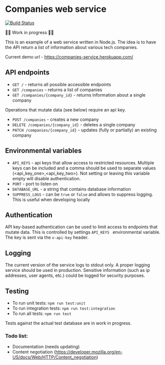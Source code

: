 # Companies web service

[![Build Status](https://travis-ci.com/davidc6/companies-service.svg?token=rQoC61ZuGqZDdxu3Y8ZD&branch=main)](https://travis-ci.com/davidc6/companies-service)

:construction::construction_worker: Work in progress :construction::construction_worker:

This is an example of a web service written in Node.js. The idea is to have the API return a list of information about various tech companies.

Current demo url - https://companies-service.herokuapp.com/

## API endpoints

* `GET /` - returns all possible accessible endpoints
* `GET /companies` - returns a list of companies
* `GET /companies/{company_id}` - returns information about a single company

Operations that mutate data (see below) require an api key.

* `POST /companies` - creates a new company
* `DELETE /companies/{company_id}` - deletes a single company
* `PATCH /companies/{company_id}` - updates (fully or partially) an existing company

## Environmental variables

* `API_KEYS` - api keys that allow access to restricted resources. Multiple keys can be included and a comma should be used to separate values (<api_key_one>,<api_key_two>). Not setting or leaving this variable empty will disable authentication.
* `PORT` - port to listen on
* `DATABASE_URL` - a string that contains database information
* `SUPPRESS_LOGS` - can be `true` or `false` and allows to suppress logging. This is useful when developing locally

## Authentication

API key-based authentication can be used to limit access to endpoints that mutate data. This is controlled by settings `API_KEYS ` environmental variable. The key is sent via the `x-api-key` header.

## Logging

The current version of the service logs to stdout only. A proper logging service should be used in production. Sensitive information (such as ip addresses, user agents, etc.) could be logged for security purposes.

## Testing

* To run unit tests: `npm run test:unit`
* To run integration tests: `npm run test:integration`
* To run all tests: `npm run test`

Tests against the actual test database are in work in progress. 

### Todo list:

- Documentation (needs updating)
- Content negotiation (https://developer.mozilla.org/en-US/docs/Web/HTTP/Content_negotiation)
